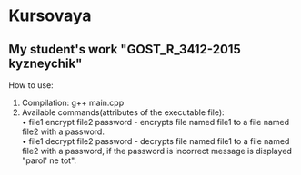 # Kursovaya

My student's work "GOST_R_3412-2015 kyzneychik"<br/>
-
How to use:
  1. Compilation: g++ main.cpp
  2. Available commands(attributes of the executable file):
    <br/>• file1 encrypt file2 password  -  encrypts file named file1 to a file named file2 with a password.
    <br/>• file1 decrypt file2 password  -  decrypts file named file1 to a file named file2 with a password, if the password is incorrect message is displayed "parol' ne tot". 
